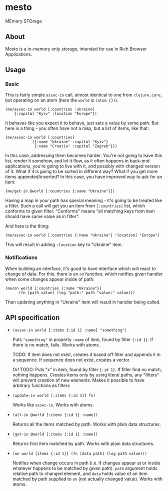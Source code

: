 # mesto

MEmory STOrage

## About

Mesto is a in-memory only storage, intended for use in Rich Browser
Applications.


## Usage

### Basic

This is fairly simple `assoc-in` call, almost identical to one from
`clojure.core`, but operating on an atom (here the `world` is `(atom {})`).

    (me/assoc-in world [:countries :ukraine]
        {:capital "Kyiv" :location "Europe"})

It behaves like you expect it to behave, just sets a value by some path. But
here is a thing - you often have not a map, but a list of items, like that:

    (me/assoc-in world [:countries]
                [{:name "Ukraine" :capital "Kyiv"}
                 {:name "Croatia" :capital "Zagreb"}])

In this case, addressing them becomes harder. You're not going to have this
list, render it somehow, and let it flow, as it often happens in back-end
applications, you're going to live with it, and possibly with changed version of
it. What if it is going to be sorted in different way? What if you get more
items appended/inserted? In this case, you have improved way to ask for an item:

    (me/get-in @world [:countries {:name "Ukraine"}])

Having a map in your path has special meaning - it's going to be treated like a
filter. Such a call will get you an item from `[:countries]` list, which
conforms to given filter. "Conforms" means "all matching keys from item should
have same value as in filter".

And here is the thing:

    (me/assoc-in world [:countries {:name "Ukraine"} :location] "Europe")

This will result in adding `:location` key to "Ukraine" item.

### Notifications

When building an interface, it's good to have interface which will react to
change of data. For this, there is an `on` function, which notifies given
handler when some changes appear inside of path:

    (me/on world [:countries {:name "Ukraine"}]
          (fn [path value] (log "path:" path "value:" value)))

Then updating anything in "Ukraine" item will result in handler being called.


## API specification

- `(assoc-in world [:items {:id 1} :name] "something")`

  Puts `"something"` in property `:name` of item, found by filter `{:id 1}`. If
  there is no match, fails. Works with atoms.

  TODO: If item does not exist, creates it based off filter and appends it in a
  sequence. If sequence does not exist, creates a vector.

  Or! TODO: Puts "x" in item, found by filter `{:id 1}`. If filter find no
  match, nothing happens. Creates items only by using literal paths, any
  "filters" will prevent creation of new elements. Makes it possible to have
  arbitrary functions as filters

- `(update-in world [:items {:id 1}] fn)`

  Works like `assoc-in`. Works with atoms.

- `(all-in @world [:items {:id 1} :name])`

  Returns all the items matched by path. Works with plain data structures.

- `(get-in @world [:items {:id 1} :name])`

  Returns first item matched by path. Works with plain data structures.

- `(on world [items {:id 1}] (fn [data path] (log path value)))`

  Notifies when change occurs in path (i.e. if changes appear at or inside
  whatever happens to be matched by given path). `path` argument holds relative
  path to changed element, and `data` holds value of an item matched by path
  supplied to `on` (not actually changed value). Works with atoms.
